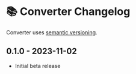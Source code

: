 # 📚 Converter Changelog

Converter uses [semantic versioning](https://semver.org/).

## 0.1.0 - 2023-11-02

* Initial beta release
